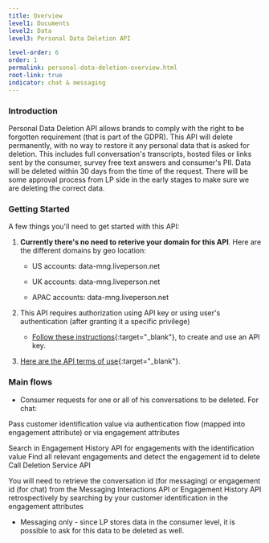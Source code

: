 ```yaml
---
title: Overview
level1: Documents
level2: Data
level3: Personal Data Deletion API

level-order: 6
order: 1
permalink: personal-data-deletion-overview.html
root-link: true
indicator: chat & messaging
---
```

### Introduction

Personal Data Deletion API allows brands to comply with the right to be forgotten requirement (that is part of the GDPR).
This API will delete permanently, with no way to restore it any personal data that is asked for deletion.
This includes full conversation's transcripts, hosted files or links sent by the consumer, survey free text answers and consumer's PII.
Data will be deleted within 30 days from the time of the request. There will be some approval process from LP side in the early stages to make sure we are deleting the correct data.

### Getting Started

A few things you'll need to get started with this API:

1. **Currently there's no need to reterive your domain for this API**.
Here are the different domains by geo location:

	* US accounts: data-mng.liveperson.net

	* UK accounts: data-mng.liveperson.net

	* APAC accounts: data-mng.liveperson.net


2. This API requires authorization using API key or using user's authentication (after granting it a specific privilege)

	* [Follow these instructions](guides-gettingstarted.html){:target="_blank"}, to create and use an API key.

3. [Here are the API terms of use](https://www.liveperson.com/policies/apitou){:target="_blank"}.



### Main flows

* Consumer requests for one or all of his conversations to be deleted.
For chat:


Pass customer identification value via authentication flow (mapped into engagement attribute) or via engagement attributes



Search in Engagement History API for engagements with the identification value
Find all relevant engagements and detect the engagement id to delete
Call Deletion Service API

You will need to retrieve the conversation id (for messaging) or engagement id (for chat) from the Messaging Interactions API or Engagement History API retrospectively by searching by your customer identification in the engagement attributes

* Messaging only - since LP stores data in the consumer level, it is possible to ask for this data to be deleted as well.

